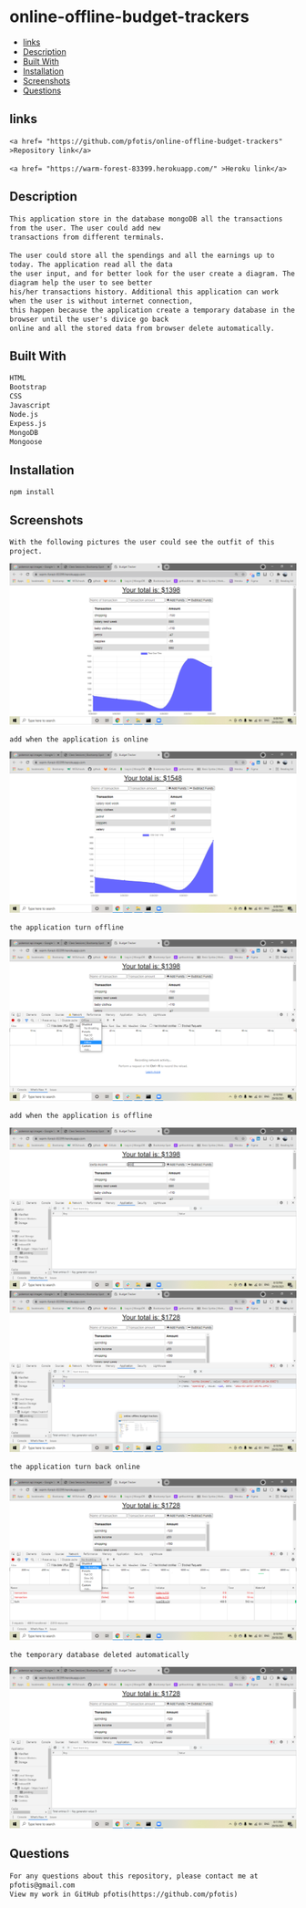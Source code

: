 # online-offline-budget-trackers

* [links](#links)
* [Description](#description)
* [Built With](#builtwith)
* [Installation](#installation)
* [Screenshots](#screenshots)
* [Questions](#questions)


## links

    <a href= "https://github.com/pfotis/online-offline-budget-trackers" >Repository link</a>

    <a href= "https://warm-forest-83399.herokuapp.com/" >Heroku link</a>

## Description

    This application store in the database mongoDB all the transactions from the user. The user could add new
    transactions from different terminals. 

    The user could store all the spendings and all the earnings up to today. The application read all the data 
    the user input, and for better look for the user create a diagram. The diagram help the user to see better 
    his/her transactions history. Additional this application can work when the user is without internet connection,
    this happen because the application create a temporary database in the browser until the user's divice go back
    online and all the stored data from browser delete automatically.

## Built With

    HTML
    Bootstrap
    CSS
    Javascript
    Node.js
    Expess.js
    MongoDB
    Mongoose


## Installation

    npm install

## Screenshots

    With the following pictures the user could see the outfit of this project.

<img src="./public/assets/img/readme/first_impression.png" alt="first_impress">

    add when the application is online

<img src="./public/assets/img/readme/add_online.png" alt="add online">

    the application turn offline

<img src="./public/assets/img/readme/offline.png" alt="go to offline mode">

    add when the application is offline

<img src="./public/assets/img/readme/add_offline.png" alt="add offline">

<img src="./public/assets/img/readme/add_offline_2.png" alt="add offline">

    the application turn back online

<img src="./public/assets/img/readme/online.png" alt="come back online">

    the temporary database deleted automatically

<img src="./public/assets/img/readme/delete_offline_database.png" alt="delete database">


## Questions

    For any questions about this repository, please contact me at pfotis@gmail.com
    View my work in GitHub pfotis(https://github.com/pfotis)